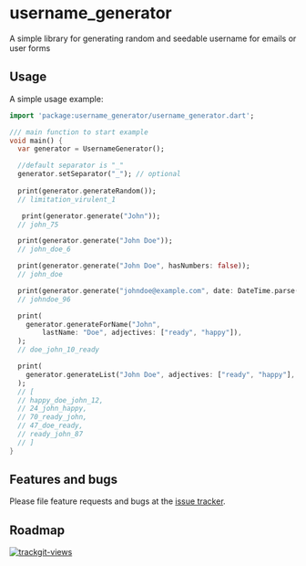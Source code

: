 # username_generator

A simple library for generating random and seedable username for emails or user forms

## Usage

A simple usage example:
```dart
import 'package:username_generator/username_generator.dart';

/// main function to start example
void main() {
  var generator = UsernameGenerator();

  //default separator is "_" 
  generator.setSeparator("_"); // optional
 
  print(generator.generateRandom());
  // limitation_virulent_1

   print(generator.generate("John"));
  // john_75

  print(generator.generate("John Doe"));
  // john_doe_6

  print(generator.generate("John Doe", hasNumbers: false));
  // john_doe

  print(generator.generate("johndoe@example.com", date: DateTime.parse("1996-01-15")));
  // johndoe_96

  print(
    generator.generateForName("John",
        lastName: "Doe", adjectives: ["ready", "happy"]),
  );
  // doe_john_10_ready

  print(
    generator.generateList("John Doe", adjectives: ["ready", "happy"], length: 5),
  );
  // [
  // happy_doe_john_12,
  // 24_john_happy,
  // 70_ready_john,
  // 47_doe_ready,
  // ready_john_87
  // ]
}

```
## Features and bugs

Please file feature requests and bugs at the [issue tracker][tracker].

[tracker]: https://github.com/prikeshsavla/username_generator.dart/issues


## Roadmap   

<a href="https://trackgit.com">
<img src="https://us-central1-trackgit-analytics.cloudfunctions.net/token/ping/kktasp39dxk2efhp04sk" alt="trackgit-views" />
</a>

